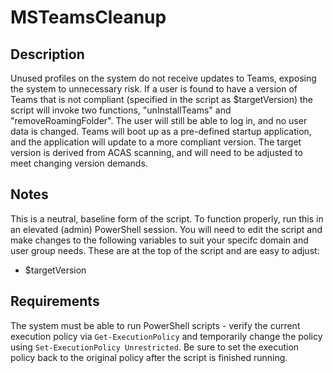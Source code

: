 # MSTeamsCleanup
<h2>Description</h2>
Unused profiles on the system do not receive updates to Teams, exposing the system to unnecessary risk. 
If a user is found to have a version of Teams that is not compliant (specified in the script as $targetVersion) the script will invoke two functions, "unInstallTeams" and "removeRoamingFolder".
The user will still be able to log in, and no user data is changed. Teams will boot up as a pre-defined startup application, and the application will update to a more compliant version. 
The target version is derived from ACAS scanning, and will need to be adjusted to meet changing version demands.

<h2>Notes</h2>
This is a neutral, baseline form of the script. To function properly, run this in an elevated (admin) PowerShell session. You will need to edit the script and make changes to the following variables to suit your specifc domain and user group needs. These are at the top of the script and are easy to adjust:

- $targetVersion

<h2>Requirements</h2>
The system must be able to run PowerShell scripts - verify the current execution policy via <code>Get-ExecutionPolicy</code> and temporarily change the policy using <code>Set-ExecutionPolicy Unrestricted</code>. Be sure to set the execution policy
back to the original policy after the script is finished running.
